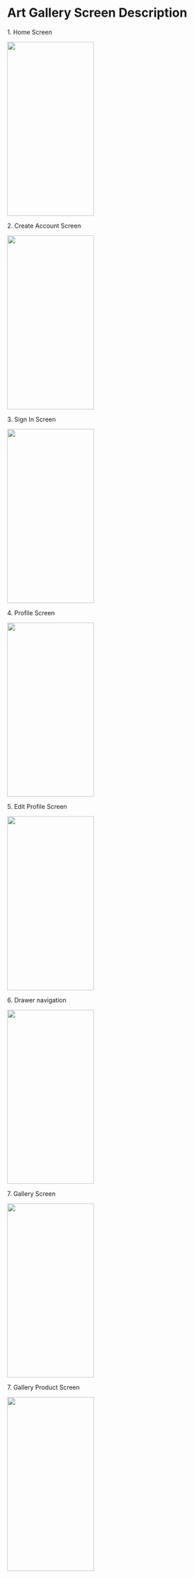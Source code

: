 
<div>

  <h1>Art Gallery Screen Description</h1>
  
</div>

<div>
  <p>1. Home Screen</p>
  <img src="https://github.com/user-attachments/assets/cdd2e57e-3de2-4fb3-975a-01999cc4c847" width="200" height="400"  />
</div>

<div>
  <p>2. Create Account Screen</p>
  <img src="https://github.com/user-attachments/assets/c00cd222-81f5-4293-b0ea-40c5c3294a8e" width="200" height="400"  />

  
</div>
<div>
  <p>3. Sign In Screen</p>
  <img src="https://github.com/user-attachments/assets/51ba9928-2e83-4858-99cd-761d214c792d" width="200" height="400"  />
</div>

<div>
  <p>4. Profile Screen</p>
  <img src="https://github.com/user-attachments/assets/2b499461-8938-4449-8d93-ab74e8ca9625" width="200" height="400"   />
</div>

<div>
  <p>5. Edit Profile Screen</p>
  <img src="https://github.com/user-attachments/assets/6e96e25b-9311-4eb2-b2b6-0c9985a18e00" width="200" height="400"   />
</div>


<div>
  <p>6. Drawer navigation</p>
  <img src="https://github.com/user-attachments/assets/f29c3932-f7bf-4b51-a9e6-025fc26231ac" width="200" height="400"   />
</div>


<div>
  <p>7. Gallery Screen</p>
  <img src="https://github.com/user-attachments/assets/25d1da71-2d5c-4a21-9629-9f1d10f24aba" width="200" height="400"   />
</div>

<div>
  <p>7. Gallery Product Screen</p>
  <img src="https://github.com/user-attachments/assets/c3e689b4-d43a-43ef-91be-eb36513e9796" width="200" height="400"   />
</div>



